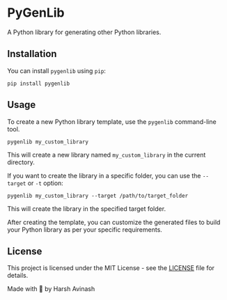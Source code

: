 # PyGenLib

A Python library for generating other Python libraries.

## Installation

You can install `pygenlib` using `pip`:

```
pip install pygenlib
```

## Usage

To create a new Python library template, use the `pygenlib` command-line tool.

```
pygenlib my_custom_library
```

This will create a new library named `my_custom_library` in the current directory.

If you want to create the library in a specific folder, you can use the `--target` or `-t` option:

```
pygenlib my_custom_library --target /path/to/target_folder
```

This will create the library in the specified target folder.

After creating the template, you can customize the generated files to build your Python library as per your specific requirements.

## License

This project is licensed under the MIT License - see the [LICENSE](LICENSE) file for details.

Made with 💖 by Harsh Avinash